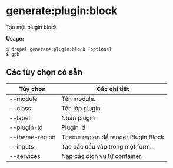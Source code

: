 # generate:plugin:block
Tạo một plugin block

**Usage:**
```
$ drupal generate:plugin:block [options] 
$ gpb  
```

## Các tùy chọn có sẵn
Tùy chọn | Các chi tiết
-------|-------------
--module | Tên module.
--class | Tên lớp plugin
--label | Nhãn plugin
--plugin-id | Plugin id
--theme-region | Theme region để render Plugin Block
--inputs | Tạo các đầu vào trong một form.
--services | Nạp các dịch vụ từ container.
